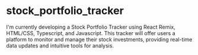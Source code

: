 # stock_portfolio_tracker

I'm currently developing a Stock Portfolio Tracker using React Remix, HTML/CSS, Typescript, and Javascript. This tracker will offer users a platform to monitor and manage their stock investments, providing real-time data updates and intuitive tools for analysis.
